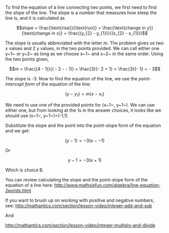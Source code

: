 To find the equation of a line connecting two
points, we first need to find the *slope* of the line. The slope is a
number that measures how steep the line is, and it is calculated as

$$slope = \frac{\text{rise}}{\text{run}} = \frac{\text{change in y}}{\text{change in x}} = \frac{(y_{2} - y_{1})}{(x_{2} - x_{1})}$$

The slope is usually abbreviated with the letter *m*. The problem gives
us two x values and 2 y values, in the two points provided. We can call
either one y~1~ or y~2~ as long as we choose x~1~ and x~2~ in the same
order. Using the two points given,

$$m = \frac{(4 - 1)}{( - 2 - - 1)} = \frac{3}{- 2 + 1} = \frac{3}{- 1} = - 3$$

The slope is -3. Now to find the equation of the line, we use the
*point-intercept form* of the equation of the line:

$$\left( y - y_{1} \right) = m(x - x_{1})$$

We need to use one of the provided points for (x~1~, y~1~). We can use
either one, but from looking at the 1s in the answer choices, it looks
like we should use (x~1~, y~1~)=(-1,1).

Substitute the slope and the point into the point-slope form of the
equation and we get:

$$\left( y - 1 \right) = - 3(x - - 1)$$

Or

$$y - 1 = - 3(x + 1)$$

Which is choice B.

You can review calculating the slope and the point-slope form of the
equation of a line here:
<http://www.mathsisfun.com/algebra/line-equation-2points.html>

If you want to brush up on working with positive and negative numbers,
see: <http://mathantics.com/section/lesson-video/integer-add-and-sub>

And

<http://mathantics.com/section/lesson-video/integer-multiply-and-divide>
